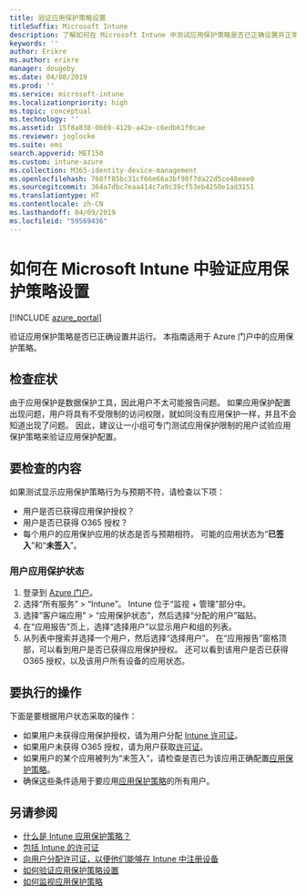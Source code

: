 ```yaml
---
title: 验证应用保护策略设置
titleSuffix: Microsoft Intune
description: 了解如何在 Microsoft Intune 中测试应用保护策略是否已正确设置并正常运行。
keywords: ''
author: Erikre
ms.author: erikre
manager: dougeby
ms.date: 04/08/2019
ms.prod: ''
ms.service: microsoft-intune
ms.localizationpriority: high
ms.topic: conceptual
ms.technology: ''
ms.assetid: 15f8a838-0b69-412b-a42e-c6edb61f0cae
ms.reviewer: joglocke
ms.suite: ems
search.appverid: MET150
ms.custom: intune-azure
ms.collection: M365-identity-device-management
ms.openlocfilehash: 760ff85bc31cf66e66a3bf98f7da22d5ce48eee0
ms.sourcegitcommit: 364a7dbc7eaa414c7a9c39cf53eb4250e1ad3151
ms.translationtype: HT
ms.contentlocale: zh-CN
ms.lasthandoff: 04/09/2019
ms.locfileid: "59569436"
---
```

# <a name="how-to-validate-your-app-protection-policy-setup-in-microsoft-intune"></a>如何在 Microsoft Intune 中验证应用保护策略设置

[!INCLUDE [azure_portal](./includes/azure_portal.md)]

验证应用保护策略是否已正确设置并运行。 本指南适用于 Azure 门户中的应用保护策略。

## <a name="checking-for-symptoms"></a>检查症状
由于应用保护是数据保护工具，因此用户不太可能报告问题。 如果应用保护配置出现问题，用户将具有不受限制的访问权限，就如同没有应用保护一样，并且不会知道出现了问题。 因此，建议让一小组可专门测试应用保护限制的用户试验应用保护策略来验证应用保护配置。

## <a name="what-to-check"></a>要检查的内容

如果测试显示应用保护策略行为与预期不符，请检查以下项：

- 用户是否已获得应用保护授权？
- 用户是否已获得 O365 授权？
- 每个用户的应用保护应用的状态是否与预期相符。 可能的应用状态为“**已签入**”和“**未签入**”。

### <a name="user-app-protection-status"></a>用户应用保护状态
1. 登录到 [Azure 门户](https://portal.azure.com)。
2. 选择“所有服务” > “Intune”。 Intune 位于“监视 + 管理”部分中。
3. 选择“客户端应用” >  “应用保护状态”，然后选择“分配的用户”磁贴。 
4. 在“应用报告”页上，选择“选择用户”以显示用户和组的列表。 
5. 从列表中搜索并选择一个用户，然后选择“选择用户”。 在“应用报告”窗格顶部，可以看到用户是否已获得应用保护授权。 还可以看到该用户是否已获得 O365 授权，以及该用户所有设备的应用状态。

## <a name="what-to-do"></a>要执行的操作
下面是要根据用户状态采取的操作：

- 如果用户未获得应用保护授权，请为用户分配 [Intune 许可证](licenses.md)。
- 如果用户未获得 O365 授权，请为用户获取[许可证](licenses.md)。
- 如果用户的某个应用被列为“未签入”，请检查是否已为该应用正确配置[应用保护策略](app-protection-policies-validate.md)。
- 确保这些条件适用于要应用[应用保护策略](app-protection-policies-monitor.md)的所有用户。

## <a name="see-also"></a>另请参阅

- [什么是 Intune 应用保护策略？](app-protection-policies.md)
- [包括 Intune 的许可证](licenses.md)
- [向用户分配许可证，以便他们能够在 Intune 中注册设备](licenses-assign.md)
- [如何验证应用保护策略设置](app-protection-policies-validate.md)
- [如何监视应用保护策略](app-protection-policies-monitor.md)

